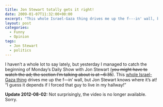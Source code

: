 ```yaml
---
title: Jon Stewart totally gets it right!
date: 2009-01-07T11:32:00+00:00
excerpt: "This whole Israel-Gaza thing drives me up the f---in' wall, but Jon Stewart knows where it's at!"
layout: post
categories:
  - Funny
  - Opinion
tags:
  - Jon Stewart
  - politics
---
```

I haven&#8217;t a whole lot to say lately, but yesterday I managed to catch the beginning of Monday&#8217;s Daily Show with Jon Stewart (<del>you might have to watch the ad; the section I&#8217;m talking about is at ~6:35</del>). This [whole Israel-Gaza thing](http://news.google.ca/news?q=israel+gaza+palestinian+assault&ie=utf-8&oe=utf-8&rls=org.mozilla:en-US:official&client=firefox-a&um=1&hl=en&sa=X&oi=news_group&resnum=1&ct=title) drives me up the f&#8212;in&#8217; wall, but Jon Stewart knows where it&#8217;s at! &#8220;I guess it depends if I forced that guy to live in my hallway!&#8221;

**Update 2012-08-02:** Not surprisingly, the video is no longer available. Sorry.
